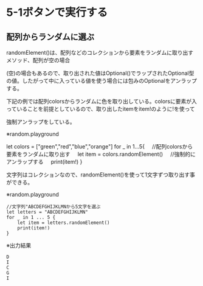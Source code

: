 # 5-1ボタンで実行する

## 配列からランダムに選ぶ

randomElement()は、配列などのコレクションから要素をランダムに取り出すメソッド、配列が空の場合

(空)の場合もあるので、取り出された値はOptional()でラップされたOptional型の値。したがって中に入っている値を使う場合には包みのOptionalをアンラップする。

下記の例では配列colorsからランダムに色を取り出している。colorsに要素が入っていることを前提としているので、取り出したitemをitem!のように!を使って

強制アンラップをしている。

  

※random.playground

let colors = ["green","red","blue","orange"]
    for _ in 1...5{
        //配列colorsから要素をランダムに取り出す
        let item = colors.randomElement()
        //強制的にアンラップする
        print(item!)
    } 

  

文字列はコレクションなので、randomElement()を使って1文字ずつ取り出す事ができる。

  

※random.playground

    //文字列"ABCDEFGHIJKLMNから5文字を選ぶ
    let letters = "ABCDEFGHIJKLMN"
    for _ in 1 ... 5 {
        let item = letters.randomElement()
        print(item!)
    }

  

※出力結果

    D
    I
    C
    G
    I